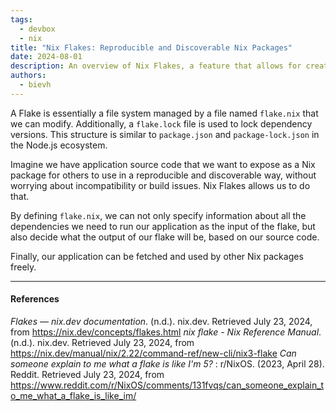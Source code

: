 ```yaml
---
tags: 
  - devbox
  - nix
title: "Nix Flakes: Reproducible and Discoverable Nix Packages"
date: 2024-08-01
description: An overview of Nix Flakes, a feature that allows for creating reproducible and discoverable Nix packages
authors:
  - bievh
---
```

A Flake is essentially a file system managed by a file named `flake.nix` that we can modify. Additionally, a `flake.lock` file is used to lock dependency versions. This structure is similar to `package.json` and `package-lock.json` in the Node.js ecosystem.

Imagine we have application source code that we want to expose as a Nix package for others to use in a reproducible and discoverable way, without worrying about incompatibility or build issues. Nix Flakes allows us to do that.

By defining `flake.nix`, we can not only specify information about all the dependencies we need to run our application as the input of the flake, but also decide what the output of our flake will be, based on our source code.

Finally, our application can be fetched and used by other Nix packages freely.

---
#### References
*Flakes — nix.dev documentation*. (n.d.). nix.dev. Retrieved July 23, 2024, from https://nix.dev/concepts/flakes.html
*nix flake - Nix Reference Manual*. (n.d.). nix.dev. Retrieved July 23, 2024, from https://nix.dev/manual/nix/2.22/command-ref/new-cli/nix3-flake
*Can someone explain to me what a flake is like I'm 5?* : r/NixOS. (2023, April 28). Reddit. Retrieved July 23, 2024, from https://www.reddit.com/r/NixOS/comments/131fvqs/can_someone_explain_to_me_what_a_flake_is_like_im/

